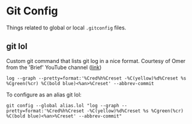 # Git Config

Things related to global or local `.gitconfig` files.

## git lol

Custom git command that lists git log in a nice format. Courtesy of Omer from the 'Brief' YouTube channel ([link]([url](https://gist.github.com/Omerr/8134a61b56ca82dd90e546e7ef04eb77)))

`log --graph --pretty=format:'%Cred%h%Creset -%C(yellow)%d%Creset %s %Cgreen(%cr) %C(bold blue)<%an>%Creset' --abbrev-commit`

To configure as an alias git lol:

`git config --global alias.lol "log --graph --pretty=format:'%Cred%h%Creset -%C(yellow)%d%Creset %s %Cgreen(%cr) %C(bold blue)<%an>%Creset' --abbrev-commit"`

